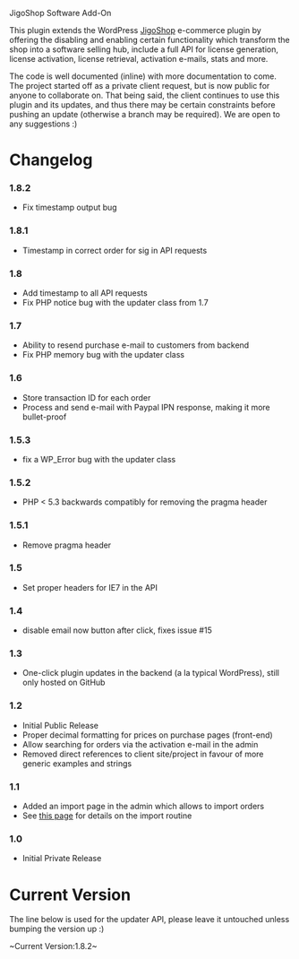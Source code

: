 JigoShop Software Add-On

This plugin extends the WordPress [JigoShop](http://jigoshop.com/) e-commerce plugin by offering the disabling and enabling certain functionality which transform the shop into a software selling hub, include a full API for license generation, license activation, license retrieval, activation e-mails, stats and more. 

The code is well documented (inline) with more documentation to come. The project started off as a private client request, but is now public for anyone to collaborate on. That being said, the client continues to use this plugin and its updates, and thus there may be certain constraints before pushing an update (otherwise a branch may be required). We are open to any suggestions :)

Changelog
===========

### 1.8.2
* Fix timestamp output bug

### 1.8.1
* Timestamp in correct order for sig in API requests

### 1.8
* Add timestamp to all API requests
* Fix PHP notice bug with the updater class from 1.7

### 1.7
* Ability to resend purchase e-mail to customers from backend
* Fix PHP memory bug with the updater class

### 1.6
* Store transaction ID for each order
* Process and send e-mail with Paypal IPN response, making it more bullet-proof

### 1.5.3
* fix a WP_Error bug with the updater class

### 1.5.2
* PHP < 5.3 backwards compatibly for removing the pragma header

### 1.5.1
* Remove pragma header

### 1.5
* Set proper headers for IE7 in the API

### 1.4
* disable email now button after click, fixes issue #15

### 1.3
* One-click plugin updates in the backend (a la typical WordPress), still only hosted on GitHub

### 1.2
* Initial Public Release
* Proper decimal formatting for prices on purchase pages (front-end)
* Allow searching for orders via the activation e-mail in the admin
* Removed direct references to client site/project in favour of more generic examples and strings

### 1.1
* Added an import page in the admin which allows to import orders 
* See [this page](https://github.com/jkudish/JigoShop-Software-Add-on/wiki/Import-Instructions) for details on the import routine

### 1.0
* Initial Private Release

Current Version
===============

The line below is used for the updater API, please leave it untouched unless bumping the version up :)

~Current Version:1.8.2~
